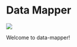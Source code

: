 # Data Mapper

![](http://www.trbimg.com/img-58fff2b4/turbine/la-map-sd-20170425/600)

Welcome to data-mapper! 